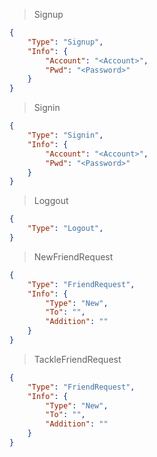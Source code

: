 >Signup

```json -- JSON
{
    "Type": "Signup",
    "Info": {
        "Account": "<Account>",
        "Pwd": "<Password>"
    }
}
```
>Signin

```json -- JSON
{
    "Type": "Signin",
    "Info": {
        "Account": "<Account>",
        "Pwd": "<Password>"
    }
}
```
>Loggout

```json -- JSON
{
    "Type": "Logout",
}
```
>NewFriendRequest

```json -- JSON
{
    "Type": "FriendRequest",
    "Info": {
        "Type": "New",
        "To": "",
        "Addition": ""
    }
}
```
>TackleFriendRequest

```json -- JSON
{
    "Type": "FriendRequest",
    "Info": {
        "Type": "New",
        "To": "",
        "Addition": ""
    }
}
```